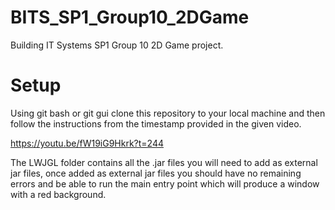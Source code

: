 # BITS_SP1_Group10_2DGame
Building IT Systems SP1 Group 10 2D Game project.

# Setup
Using git bash or git gui clone this repository to your local machine and then follow the instructions from the timestamp provided in the given video.

https://youtu.be/fW19iG9Hkrk?t=244

The LWJGL folder contains all the .jar files you will need to add as external jar files, once added as external jar files you should have no remaining errors and be able to run the main entry point which will produce a window with a red background.
